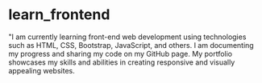 # learn_frontend
"I am currently learning front-end web development using technologies such as HTML, CSS, Bootstrap, JavaScript, and others. I am documenting my progress and sharing my code on my GitHub page. My portfolio showcases my skills and abilities in creating responsive and visually appealing websites.
